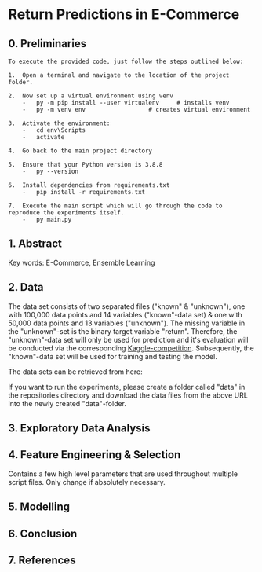 # Return Predictions in E-Commerce

## 0. Preliminaries
```
To execute the provided code, just follow the steps outlined below:

1.  Open a terminal and navigate to the location of the project folder.

2.  Now set up a virtual environment using venv
    -   py -m pip install --user virtualenv		# installs venv 
    -   py -m venv env					# creates virtual environment

3.  Activate the environment:
    -   cd env\Scripts
    -   activate

4.  Go back to the main project directory

5.  Ensure that your Python version is 3.8.8 
    -   py --version

6.  Install dependencies from requirements.txt 
    -   pip install -r requirements.txt

7.  Execute the main script which will go through the code to reproduce the experiments itself.
    -   py main.py
```


## 1. Abstract

Key words: E-Commerce, Ensemble Learning


## 2. Data 
The data set consists of two separated files ("known" & "unknown"), one with 100,000 data points and 14 variables ("known"-data set) & one with 50,000 
data points and 13 variables ("unknown"). The missing variable in the "unknown"-set is the binary target variable "return". Therefore, the "unknown"-data
set will only be used for prediction and it's evaluation will be conducted via the corresponding [Kaggle-competition](). Subsequently, the "known"-data 
set will be used for training and testing the model.

The data sets can be retrieved from here: 

If you want to run the experiments, please create a folder called "data" in the repositories directory and download the data files from the above 
URL into the newly created "data"-folder.


## 3. Exploratory Data Analysis


## 4. Feature Engineering & Selection
Contains a few high level parameters that are used throughout multiple script files. Only change if absolutely necessary.


## 5. Modelling  


## 6. Conclusion


## 7. References

